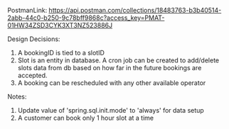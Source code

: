 PostmanLink: https://api.postman.com/collections/18483763-b3b40514-2abb-44c0-b250-9c78bff9868c?access_key=PMAT-01HW34ZSD3CYK3XT3NZ523886J

Design Decisions:
1. A bookingID is tied to a slotID
2. Slot is an entity in database. A cron job can be created to add/delete slots data from db based on how far in the future bookings are accepted.
3. A booking can be rescheduled with any other available operator

Notes:
1. Update value of 'spring.sql.init.mode' to 'always' for data setup
2. A customer can book only 1 hour slot at a time